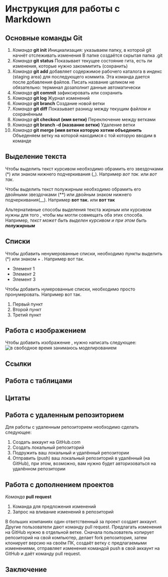 # Инструкция для работы с Markdown

## Основные команды Git

1. *Команда* **git init**
Инициализация: указываем папку, в которой
git начнёт отслеживать изменения
В папке создаётся скрытая папка .git
2. *Команда* **git status**
Показывает текущее состояние гита, есть
ли изменения, которые нужно закоммитить
(сохранить)
3. *Команда* **git add**
добавляет содержимое рабочего каталога
в индекс (staging area) для последующего коммита. Эта команда дается после добавления
файлов. Писать название целиком не обязательно: терминал дозаполнит данные автоматически
4. *Команда* **git commit**
зафиксировать или сохранить
5. *Команда* **git log**
Журнал изменений
6. *Команда* **git branch**
Создание новой ветки
7. *Команда* **git diff**
Показывает разницу между текущим файлом
и сохранённым
8. *Команда* **git checkout (имя ветки)**
Переключение между ветками
9. *Команда* **git branch -d (название ветки)** 
Удаление ветки
10. *Команда* **git merge (имя ветки которую хотим объеденить**
Объеденяем ветку на которой находимся с той которую вводим в команде

## Выделение текста

Чтобы выделить текст курсивом необходимо обрамить его звездочками (*) или знаком нижнего подчеркивания (_).
Например *вот так.* или _вот так_.

Чтобы выделить текст полужирным необходимо обрамить его двойными звездочками (**) или двойным знаком нижнего подчеркивания(__).
Например **вот так.** или __вот так__

Альтернативные способы выделения текста жирным или курсивом нужны для того , чтобы мы могли совмещать оба этих способа. Например, _текст может быть выделен курсивом и при этом быть **полужирным**_

## Списки

Чтобы добавить ненумерованные списки, необходимо пункты выделить (*) или знаком + . Например вот так.
* Элемент 1
* Элемент 2
* Элемент 3

Чтобы добавить нумерованные списки, необходимо просто пронумеровать. Например вот так.
1. Первый пункт
2. Второй пункт
3. Третий пункт

## Работа с изображением

Чтобы добавить изображение , нужно написать следующее:
![в свободное время занимаюсь моделированием](gostinay.jpg)
 
## Ссылки

## Работа с таблицами

## Цитаты

## Работа с удаленным репозиторием

Для работы с удаленным репозиторием необходимо сделать следующее:
1. Создать аккаунт на GitHub.com
2. Создать локальный репозиторий
3. Подружить ваш локальный и удалённый репозитории
4. Отправить (push) ваш локальный репозиторий в удалённый (на GitHub), при этом, возможно,
вам нужно будет авторизоваться на удалённом репозитории

## Работа с дополнением проектов 

*Команда* **pull request**
1. Команда для предложения изменений 
2. Запрос на вливание изменений в репозиторий

В больших компаниях один ответственный за проект создает аккаунт. Другие пользователи дают
команду pull request. Предлагать изменения на GitHub нужно в отдельной ветке. Сначала
пользователь копирует репозиторий на свой компьютер, делает fork репозитория, затем
клонирует версию на своём ПК, создаёт ветку с предлагаемыми изменениями, отправляет
изменения командой push в свой аккаунт на GitHub и даёт команду pull request.

## Заключение